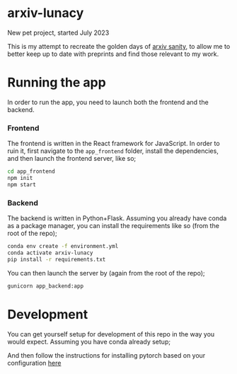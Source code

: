 # arxiv-lunacy

New pet project, started July 2023

This is my attempt to recreate the golden days of [arxiv sanity](https://arxiv-sanity-lite.com/), to allow me to better keep up to date with preprints and find those relevant to my work.

# Running the app

In order to run the app, you need to launch both the frontend and the backend.

### Frontend

The frontend is written in the React framework for JavaScript. In order to ruin it, first navigate to the `app_frontend` folder, install the dependencies, and then launch the frontend server, like so;

```bash
cd app_frontend
npm init
npm start
```

### Backend

The backend is written in Python+Flask. Assuming you already have conda as a package manager, you can install the requirements like so (from the root of the repo);

```bash
conda env create -f environment.yml
conda activate arxiv-lunacy
pip install -r requirements.txt
```

You can then launch the server by (again from the root of the repo);

```bash
gunicorn app_backend:app
```

# Development

You can get yourself setup for development of this repo in the way you would expect. Assuming you have conda already setup;



And then follow the instructions for installing pytorch based on your configuration [here](https://pytorch.org/get-started/locally/)